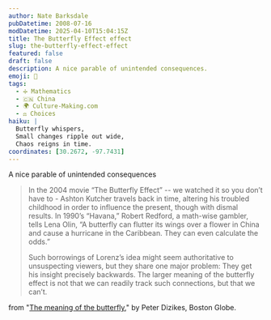 ```yaml
---
author: Nate Barksdale
pubDatetime: 2008-07-16
modDatetime: 2025-04-10T15:04:15Z
title: The Butterfly Effect effect
slug: the-butterfly-effect-effect
featured: false
draft: false
description: A nice parable of unintended consequences.
emoji: 🦋
tags:
  - ➗ Mathematics
  - 🇨🇳 China
  - 🌍 Culture-Making.com
  - ⚖️ Choices
haiku: |
  Butterfly whispers,  
  Small changes ripple out wide,  
  Chaos reigns in time.
coordinates: [30.2672, -97.7431]
---
```


A nice parable of unintended consequences

> In the 2004 movie “The Butterfly Effect” -- we watched it so you don’t have to - Ashton Kutcher travels back in time, altering his troubled childhood in order to influence the present, though with dismal results. In 1990’s “Havana,” Robert Redford, a math-wise gambler, tells Lena Olin, “A butterfly can flutter its wings over a flower in China and cause a hurricane in the Caribbean. They can even calculate the odds.”
>
> Such borrowings of Lorenz’s idea might seem authoritative to unsuspecting viewers, but they share one major problem: They get his insight precisely backwards. The larger meaning of the butterfly effect is not that we can readily track such connections, but that we can’t.

from "[The meaning of the butterfly](https://web.archive.org/web/20100111053533/https://www.boston.com/bostonglobe/ideas/articles/2008/06/08/the_meaning_of_the_butterfly)," by Peter Dizikes, Boston Globe.
